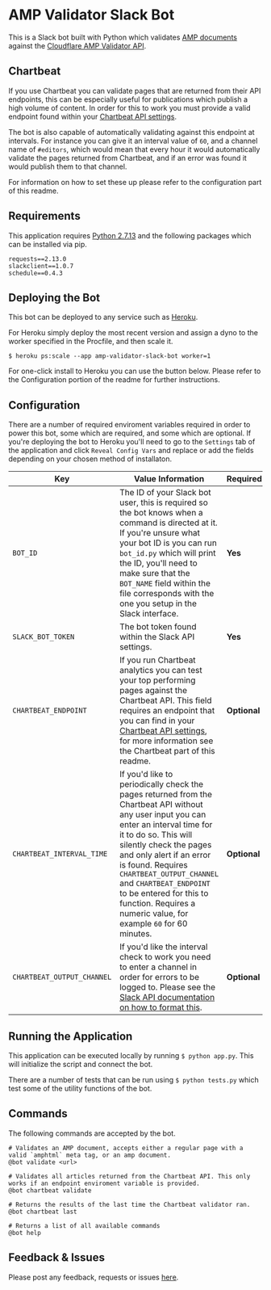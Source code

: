 # AMP Validator Slack Bot
This is a Slack bot built with Python which validates [AMP documents](https://www.ampproject.org/) against the [Cloudflare AMP Validator API](https://blog.cloudflare.com/amp-validator-api/).

## Chartbeat
If you use Chartbeat you can validate pages that are returned from their API endpoints, this can be especially useful for publications which publish a high volume of content. In order for this to work you must provide a valid endpoint found within your [Chartbeat API settings](http://support.chartbeat.com/docs/api.html).

The bot is also capable of automatically validating against this endpoint at intervals. For instance you can give it an interval value of `60`, and a channel name of `#editors`, which would mean that every hour it would automatically validate the pages returned from Chartbeat, and if an error was found it would publish them to that channel.

For information on how to set these up please refer to the configuration part of this readme. 


## Requirements
This application requires [Python 2.7.13](https://www.python.org/) and the following packages which can be installed via pip.

```
requests==2.13.0
slackclient==1.0.7
schedule==0.4.3
```


## Deploying the Bot
This bot can be deployed to any service such as [Heroku](https://www.heroku.com/).

For Heroku simply deploy the most recent version and assign a dyno to the worker specified in the Procfile, and then scale it.

```
$ heroku ps:scale --app amp-validator-slack-bot worker=1
```

For one-click install to Heroku you can use the button below. Please refer to the Configuration portion of the readme for further instructions. 

## Configuration
There are a number of required enviroment variables required in order to power this bot, some which are required, and some which are optional. If you're deploying the bot to Heroku you'll need to go to the `Settings` tab of the application and click `Reveal Config Vars` and replace or add the fields depending on your chosen method of installaton.


| Key  | Value Information | Required |
| ------------- | ------------- | ------------- |
| `BOT_ID`  | The ID of your Slack bot user, this is required so the bot knows when a command is directed at it. If you're unsure what your bot ID is you can run `bot_id.py` which will print the ID, you'll need to make sure that the `BOT_NAME` field within the file corresponds with the one you setup in the Slack interface.  | **Yes** |
| `SLACK_BOT_TOKEN`  | The bot token found within the Slack API settings.  | **Yes** |
| `CHARTBEAT_ENDPOINT`  | If you run Chartbeat analytics you can test your top performing pages against the Chartbeat API. This field requires an endpoint that you can find in your [Chartbeat API settings](http://support.chartbeat.com/docs/api.html), for more information see the Chartbeat part of this readme.   | **Optional**  |
| `CHARTBEAT_INTERVAL_TIME`  | If you'd like to periodically check the pages returned from the Chartbeat API without any user input you can enter an interval time for it to do so. This will silently check the pages and only alert if an error is found. Requires `CHARTBEAT_OUTPUT_CHANNEL` and `CHARTBEAT_ENDPOINT` to be entered for this to function. Requires a numeric value, for example `60` for 60 minutes. | **Optional** |
| `CHARTBEAT_OUTPUT_CHANNEL`  | If you'd like the interval check to work you need to enter a channel in order for errors to be logged to. Please see the [Slack API documentation on how to format this](https://api.slack.com/methods/chat.postMessage#channels). | **Optional** |

## Running the Application
This application can be executed locally by running `$ python app.py`. This will initialize the script and connect the bot.

There are a number of tests that can be run using `$ python tests.py` which test some of the utility functions of the bot.


## Commands
The following commands are accepted by the bot.

```
# Validates an AMP document, accepts either a regular page with a valid `amphtml` meta tag, or an amp document.
@bot validate <url>

# Validates all articles returned from the Chartbeat API. This only works if an endpoint enviroment variable is provided.
@bot chartbeat validate

# Returns the results of the last time the Chartbeat validator ran.
@bot chartbeat last

# Returns a list of all available commands
@bot help
```


## Feedback & Issues
Please post any feedback, requests or issues [here](https://github.com/JamesIves/amp-validator-slack-service/issues).
